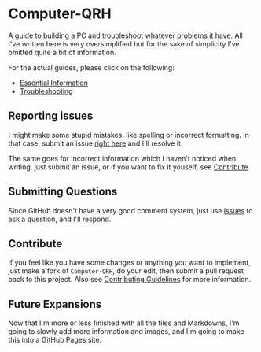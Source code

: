 # Computer-QRH
A guide to building a PC and troubleshoot whatever problems it have. All I've written here is very oversimplified but for the sake of simplicity I've omitted quite a bit of information.

For the actual guides, please click on the following:

- [Essential Information](Essential%20Information.md)
- [Troubleshooting](Troubleshooting.md)


## Reporting issues
I might make some stupid mistakes, like spelling or incorrect formatting. In that case, submit an issue [right here](https://github.com/Howardohyea/Computer-QRH/issues) and I'll resolve it. 

The same goes for incorrect information which I haven't noticed when writing, just submit an issue, or if you want to fix it youself, see [Contribute](#contribute)

## Submitting Questions
Since GitHub doesn't have a very good comment system, just use [issues](https://github.com/Howardohyea/Computer-QRH/issues) to ask a question, and I'll respond.

## Contribute
If you feel like you have some changes or anything you want to implement, just make a fork of `Computer-QRH`, do your edit, then submit a pull request back to this project. Also see [Contributing Guidelines](Assets/Contributing%20guidelines.md) for more information.

## Future Expansions
Now that I'm more or less finished with all the files and Markdowns, I'm going to slowly add more information and images, and I'm going to make this into a GitHub Pages site.

<!-- contact-->

<!-- I've left this out in the actual document because not a lot of people will go and look at the source, so it should eliminate most spams. I hope whoever's reading this will only contact me with good faith.
Discord: Howardohyea#0001
email: howardohyea@outlook.com
-->